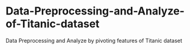 # Data-Preprocessing-and-Analyze-of-Titanic-dataset
Data Preprocessing and Analyze by pivoting features of Titanic dataset
